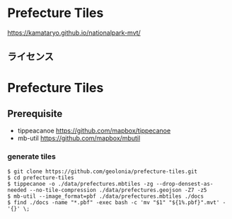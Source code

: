 # Prefecture Tiles

https://kamataryo.github.io/nationalpark-mvt/

## ライセンス

# Prefecture Tiles

## Prerequisite

- tippeacanoe https://github.com/mapbox/tippecanoe
- mb-util https://github.com/mapbox/mbutil

### generate tiles

```shell
$ git clone https://github.com/geolonia/prefecture-tiles.git
$ cd prefecture-tiles
$ tippecanoe -o ./data/prefectures.mbtiles -zg --drop-densest-as-needed --no-tile-compression ./data/prefectures.geojson -Z7 -z5
$ mb-util --image_format=pbf ./data/prefectures.mbtiles ./docs
$ find ./docs -name "*.pbf" -exec bash -c 'mv "$1" "${1%.pbf}".mvt' - '{}' \;
```
